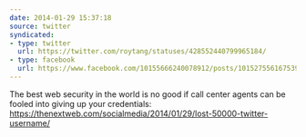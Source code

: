 ```yaml
---
date: 2014-01-29 15:37:18
source: twitter
syndicated:
- type: twitter
  url: https://twitter.com/roytang/statuses/428552440799965184/
- type: facebook
  url: https://www.facebook.com/10155666240078912/posts/10152755616753912
---
```


The best web security in the world is no good if call center agents can be fooled into giving up your credentials: https://thenextweb.com/socialmedia/2014/01/29/lost-50000-twitter-username/